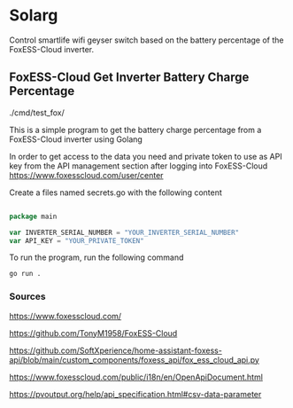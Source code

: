 # Solarg

Control smartlife wifi geyser switch based on the battery percentage of the FoxESS-Cloud inverter.

## FoxESS-Cloud Get Inverter Battery Charge Percentage

./cmd/test_fox/

This is a simple program to get the battery charge percentage from a FoxESS-Cloud inverter using Golang

In order to get access to the data you need and private token to use as API key from the API management section after logging into FoxESS-Cloud
https://www.foxesscloud.com/user/center

Create a files named secrets.go with the following content

```go

package main

var INVERTER_SERIAL_NUMBER = "YOUR_INVERTER_SERIAL_NUMBER"
var API_KEY = "YOUR_PRIVATE_TOKEN"

```

To run the program, run the following command

```bash
go run .
```

### Sources

https://www.foxesscloud.com/

https://github.com/TonyM1958/FoxESS-Cloud

https://github.com/SoftXperience/home-assistant-foxess-api/blob/main/custom_components/foxess_api/fox_ess_cloud_api.py

https://www.foxesscloud.com/public/i18n/en/OpenApiDocument.html

https://pvoutput.org/help/api_specification.html#csv-data-parameter

